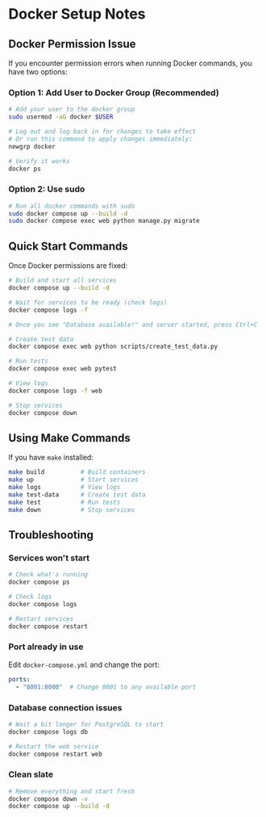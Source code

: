 # Docker Setup Notes

## Docker Permission Issue

If you encounter permission errors when running Docker commands, you have two options:

### Option 1: Add User to Docker Group (Recommended)

```bash
# Add your user to the docker group
sudo usermod -aG docker $USER

# Log out and log back in for changes to take effect
# Or run this command to apply changes immediately:
newgrp docker

# Verify it works
docker ps
```

### Option 2: Use sudo

```bash
# Run all docker commands with sudo
sudo docker compose up --build -d
sudo docker compose exec web python manage.py migrate
```

## Quick Start Commands

Once Docker permissions are fixed:

```bash
# Build and start all services
docker compose up --build -d

# Wait for services to be ready (check logs)
docker compose logs -f

# Once you see "Database available!" and server started, press Ctrl+C

# Create test data
docker compose exec web python scripts/create_test_data.py

# Run tests
docker compose exec web pytest

# View logs
docker compose logs -f web

# Stop services
docker compose down
```

## Using Make Commands

If you have `make` installed:

```bash
make build          # Build containers
make up             # Start services
make logs           # View logs
make test-data      # Create test data
make test           # Run tests
make down           # Stop services
```

## Troubleshooting

### Services won't start
```bash
# Check what's running
docker compose ps

# Check logs
docker compose logs

# Restart services
docker compose restart
```

### Port already in use
Edit `docker-compose.yml` and change the port:
```yaml
ports:
  - "8001:8000"  # Change 8001 to any available port
```

### Database connection issues
```bash
# Wait a bit longer for PostgreSQL to start
docker compose logs db

# Restart the web service
docker compose restart web
```

### Clean slate
```bash
# Remove everything and start fresh
docker compose down -v
docker compose up --build -d
```

